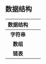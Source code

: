 ## 数据结构

|  数据结构  |      |      |
| :--------: | ---- | ---- |
| **字符串** |      |      |
|  **数组**  |      |      |
|  **链表**  |      |      |

